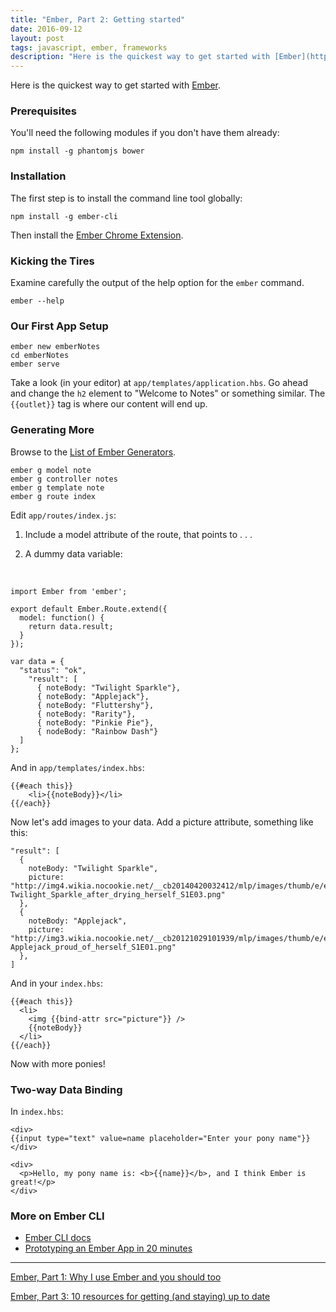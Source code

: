 ```yaml
---
title: "Ember, Part 2: Getting started"
date: 2016-09-12
layout: post
tags: javascript, ember, frameworks
description: "Here is the quickest way to get started with [Ember](http://emberjs.com/)."
---
```

Here is the quickest way to get started with [Ember](http://emberjs.com/).
### Prerequisites

You'll need the following modules if you don't have them already:

    npm install -g phantomjs bower

### Installation

The first step is to install the command line tool globally:

    npm install -g ember-cli

Then install the [Ember Chrome Extension](https://chrome.google.com/webstore/detail/ember-inspector/bmdblncegkenkacieihfhpjfppoconhi).

### Kicking the Tires

Examine carefully the output of the help option for the `ember` command.

    ember --help

### Our First App Setup

    ember new emberNotes
    cd emberNotes
    ember serve

Take a look (in your editor) at `app/templates/application.hbs`. Go ahead and change the `h2` element to "Welcome to Notes" or something similar. The `{{outlet}}` tag is where our content will end up.

### Generating More

Browse to the [List of Ember Generators](https://github.com/cavneb/loom-generators-ember-appkit/tree/master/loom/generators).

    ember g model note
    ember g controller notes
    ember g template note
    ember g route index

Edit `app/routes/index.js`:

1. Include a model attribute of the route, that points to . . . 

2. A dummy data variable:

<br>
    
    import Ember from 'ember';
    
    export default Ember.Route.extend({
      model: function() {
	    return data.result;
      }
	});

	var data = {
	  "status": "ok",
	    "result": [
    	  { noteBody: "Twilight Sparkle"},
    	  { noteBody: "Applejack"},
    	  { noteBody: "Fluttershy"},
    	  { noteBody: "Rarity"},
    	  { noteBody: "Pinkie Pie"},
    	  { nodeBody: "Rainbow Dash"}
  	  ]
	};

And in `app/templates/index.hbs`:

	{{#each this}}
  		<li>{{noteBody}}</li>
	{{/each}}

Now let's add images to your data. Add a picture attribute, something like this:

	"result": [
      {
        noteBody: "Twilight Sparkle",
		picture: "http://img4.wikia.nocookie.net/__cb20140420032412/mlp/images/thumb/e/e0/Twilight_Sparkle_after_drying_herself_S1E03.png/209px-Twilight_Sparkle_after_drying_herself_S1E03.png"
      },
      {
        noteBody: "Applejack",
        picture: "http://img3.wikia.nocookie.net/__cb20121029101939/mlp/images/thumb/e/ee/Applejack_proud_of_herself_S1E01.png/209px-Applejack_proud_of_herself_S1E01.png"
      },
   	]

And in your `index.hbs`:

	{{#each this}}
  	  <li>
    	<img {{bind-attr src="picture"}} />
    	{{noteBody}}
  	  </li>
	{{/each}}

Now with more ponies!

### Two-way Data Binding

In `index.hbs`:

	<div>
	{{input type="text" value=name placeholder="Enter your pony name"}}
	</div>

	<div>
	  <p>Hello, my pony name is: <b>{{name}}</b>, and I think Ember is great!</p>
	</div>

### More on Ember CLI

* [Ember CLI docs](http://iamstef.net/ember-cli/)
* [Prototyping an Ember App in 20 minutes](https://www.youtube.com/watch?v=Hm8XsgKT0Qw)

<hr>

[Ember, Part 1: Why I use Ember and you should too](https://www.codefellows.org/blog/ember-part-1-why-i-use-ember-and-you-should-too)

[Ember, Part 3: 10 resources for getting (and staying) up to date](https://www.codefellows.org/blog/ember-part-3-10-resources-for-getting-and-staying-up-to-date)